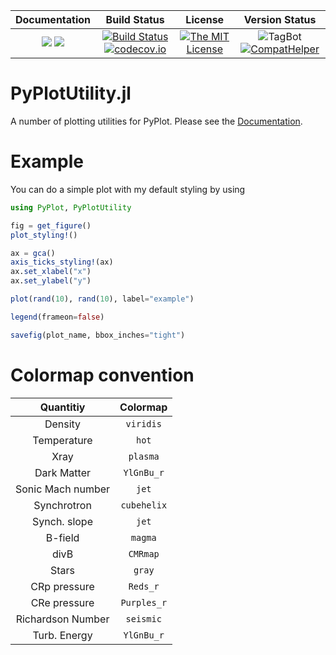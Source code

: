 | **Documentation**                                                 | **Build Status**                                                                                | **License**                                                                                | **Version Status** |
|:-----------------------------------------------------------------:|:-----------------------------------------------------------------------------------------------:| :-----------------------------------------------------------------------------------------------:|:-----------:|
[![](https://img.shields.io/badge/docs-stable-blue.svg)](https://LudwigBoess.github.io/PyPlotUtility.jl/stable) [![](https://img.shields.io/badge/docs-dev-blue.svg)](https://LudwigBoess.github.io/PyPlotUtility.jl/dev) | [![Build Status](https://github.com/LudwigBoess/PyPlotUtility.jl/actions/workflows/jlpkgbutler-ci-master-workflow.yml/badge.svg)](https://github.com/LudwigBoess/PyPlotUtility.jl/actions/workflows/jlpkgbutler-ci-master-workflow.yml) [![codecov.io](https://codecov.io/gh/LudwigBoess/PyPlotUtility.jl/coverage.svg?branch=main)](https://codecov.io/gh/LudwigBoess/PyPlotUtility.jl?branch=main) | [![The MIT License](https://img.shields.io/badge/license-MIT-orange.svg)](LICENSE.md) | ![TagBot](https://github.com/LudwigBoess/PyPlotUtility.jl/workflows/TagBot/badge.svg) [![CompatHelper](https://github.com/LudwigBoess/PyPlotUtility.jl/actions/workflows/jlpkgbutler-compathelper-workflow.yml/badge.svg)](https://github.com/LudwigBoess/PyPlotUtility.jl/actions/workflows/jlpkgbutler-compathelper-workflow.yml) |


# PyPlotUtility.jl

A number of plotting utilities for PyPlot. Please see the [Documentation](https://LudwigBoess.github.io/PyPlotUtility.jl/dev).

# Example

You can do a simple plot with my default styling by using

```julia
using PyPlot, PyPlotUtility

fig = get_figure()
plot_styling!()

ax = gca()
axis_ticks_styling!(ax)
ax.set_xlabel("x")
ax.set_ylabel("y")

plot(rand(10), rand(10), label="example")

legend(frameon=false)

savefig(plot_name, bbox_inches="tight")
```

# Colormap convention

| **Quantitiy** | **Colormap** |
|:-------------:|:------------:|
| Density       | `viridis`    |
| Temperature   | `hot`        |
| Xray          | `plasma`     |
| Dark Matter   | `YlGnBu_r`   |
| Sonic Mach number | `jet`    |
| Synchrotron   | `cubehelix`  |
| Synch. slope  | `jet`        |
| B-field       | `magma`      |
| divB          | `CMRmap`     |
| Stars         | `gray`       |
| CRp pressure  | `Reds_r`     |
| CRe pressure  | `Purples_r`  |
| Richardson Number | `seismic` |
| Turb. Energy  | `YlGnBu_r`   |